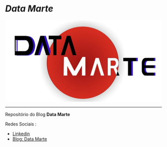 # __*Data Marte*__
<img src="cropped-logo_datamarte-2-1024x534.jpg">

---

Repositório do Blog __Data Marte__


Redes Sociais :

- [Linkedin](https://www.linkedin.com/in/gabriel-marcial-6ba93a1a1/)
- [Blog: Data Marte](https://datamarte.com/)
